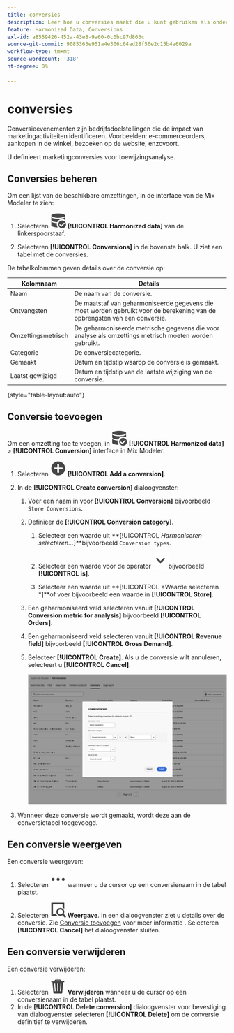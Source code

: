```yaml
---
title: conversies
description: Leer hoe u conversies maakt die u kunt gebruiken als onderdeel van het harmoniseren van uw gegevens in de Mix Modeler.
feature: Harmonized Data, Conversions
exl-id: a8559426-452a-43e8-9a60-0c0bc97d863c
source-git-commit: 9085363e951a4e306c64ad28f56e2c15b4a6029a
workflow-type: tm+mt
source-wordcount: '318'
ht-degree: 0%

---
```


# conversies

Conversieevenementen zijn bedrijfsdoelstellingen die de impact van marketingactiviteiten identificeren. Voorbeelden: e-commerceorders, aankopen in de winkel, bezoeken op de website, enzovoort.

U definieert marketingconversies voor toewijzingsanalyse.

## Conversies beheren

Om een lijst van de beschikbare omzettingen, in de interface van de Mix Modeler te zien:

1. Selecteren ![DataSearch](/help/assets//icons/DataCheck.svg) **[!UICONTROL Harmonized data]** van de linkerspoorstaaf.

1. Selecteren **[!UICONTROL Conversions]** in de bovenste balk. U ziet een tabel met de conversies.

De tabelkolommen geven details over de conversie op:

| Kolomnaam | Details |
| --- | ---|
| Naam | De naam van de conversie. |
| Ontvangsten | De maatstaf van geharmoniseerde gegevens die moet worden gebruikt voor de berekening van de opbrengsten van een conversie. |
| Omzettingsmetrisch | De geharmoniseerde metrische gegevens die voor analyse als omzettings metrisch moeten worden gebruikt. |
| Categorie | De conversiecategorie. |
| Gemaakt | Datum en tijdstip waarop de conversie is gemaakt. |
| Laatst gewijzigd | Datum en tijdstip van de laatste wijziging van de conversie. |

{style="table-layout:auto"}

## Conversie toevoegen

Om een omzetting toe te voegen, in ![DataSearch](/help/assets//icons/DataCheck.svg) **[!UICONTROL Harmonized data]** > **[!UICONTROL Conversion]** interface in Mix Modeler:

1. Selecteren ![Toevoegen](/help/assets//icons/AddCircle.svg) **[!UICONTROL Add a conversion]**.

1. In de **[!UICONTROL Create conversion]** dialoogvenster:

   1. Voer een naam in voor **[!UICONTROL Conversion]** bijvoorbeeld `Store Conversions`.

   1. Definieer de **[!UICONTROL Conversion category]**.

      1. Selecteer een waarde uit **[!UICONTROL *Harmoniseren selecteren...*]**bijvoorbeeld `Conversion types`.

      1. Selecteer een waarde voor de operator ![Chevron](/help/assets//icons/ChevronDown.svg)bijvoorbeeld **[!UICONTROL is]**.

      1. Selecteer een waarde uit **[!UICONTROL *Waarde selecteren *]**of voer bijvoorbeeld een waarde in **[!UICONTROL Store]**.

   1. Een geharmoniseerd veld selecteren vanuit **[!UICONTROL Conversion metric for analysis]** bijvoorbeeld **[!UICONTROL Orders]**.

   1. Een geharmoniseerd veld selecteren vanuit **[!UICONTROL Revenue field]** bijvoorbeeld **[!UICONTROL Gross Demand]**.

   1. Selecteer **[!UICONTROL Create]**. Als u de conversie wilt annuleren, selecteert u **[!UICONTROL Cancel]**.

      ![Alt-tekst](/help/assets//create-conversion.png)

1. Wanneer deze conversie wordt gemaakt, wordt deze aan de conversietabel toegevoegd.


## Een conversie weergeven

Een conversie weergeven:

1. Selecteren ![Meer](/help/assets//icons/More.svg) wanneer u de cursor op een conversienaam in de tabel plaatst.

1. Selecteren ![Weergave](/help/assets//icons/ViewDetail.svg) **Weergave**. In een dialoogvenster ziet u details over de conversie. Zie [Conversie toevoegen](#add-a-conversion) voor meer informatie . Selecteren **[!UICONTROL Cancel]** het dialoogvenster sluiten.


## Een conversie verwijderen

Een conversie verwijderen:

1. Selecteren ![Verwijderen](/help/assets//icons/Delete.svg) **Verwijderen** wanneer u de cursor op een conversienaam in de tabel plaatst.
1. In de **[!UICONTROL Delete conversion]** dialoogvenster voor bevestiging van dialoogvenster selecteren **[!UICONTROL Delete]** om de conversie definitief te verwijderen.

